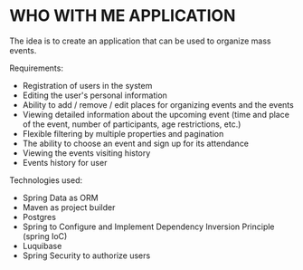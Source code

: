 # WHO WITH ME APPLICATION

The idea is to create an application that can be used to organize mass events.

 Requirements:
* Registration of users in the system 
* Editing the user's personal information
* Ability to add / remove / edit places for organizing events and the events
* Viewing detailed information about the upcoming event (time and place of the event, number of participants, age restrictions, etc.)
* Flexible filtering by multiple properties and pagination
* The ability to choose an event and sign up for its attendance
* Viewing the events visiting history
* Events history for user

Technologies used:
* Spring Data as ORM
* Maven as project builder
* Postgres
* Spring to Configure and Implement Dependency Inversion Principle (spring IoC)
* Luquibase
* Spring Security to authorize users
